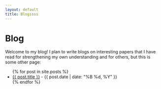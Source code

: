 ```yaml
---
layout: default
title: Blogssss
---
```

# Blog

Welcome to my blog! I plan to write blogs on interesting papers that I have read for strengthening my own understanding and for others, but this is some other page:

<ul>
  {% for post in site.posts %}
    <li>
      <a href="{{ post.url }}">{{ post.title }}</a> - {{ post.date | date: "%B %d, %Y" }}
    </li>
  {% endfor %}
</ul>
